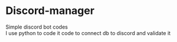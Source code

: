# Discord-manager
Simple discord bot codes<br>
I use python to code it
code to connect db to discord and validate it
